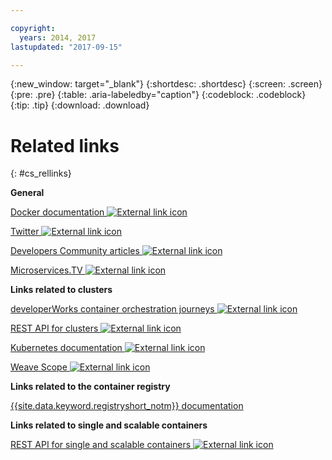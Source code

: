 ```yaml
---

copyright:
  years: 2014, 2017
lastupdated: "2017-09-15"

---
```


{:new_window: target="_blank"}
{:shortdesc: .shortdesc}
{:screen: .screen}
{:pre: .pre}
{:table: .aria-labeledby="caption"}
{:codeblock: .codeblock}
{:tip: .tip} 
{:download: .download}


# Related links
{: #cs_rellinks}

**General**  


[Docker documentation ![External link icon](../icons/launch-glyph.svg "External link icon")](https://docs.docker.com/engine/)

[Twitter ![External link icon](../icons/launch-glyph.svg "External link icon")](https://twitter.com/hashtag/ibmcontainers)

[Developers Community articles ![External link icon](../icons/launch-glyph.svg "External link icon")](https://www.ibm.com/blogs/bluemix/tag/containers/)

[Microservices.TV ![External link icon](../icons/launch-glyph.svg "External link icon")](https://developer.ibm.com/tv/microservices/)

**Links related to clusters**  


[developerWorks container orchestration journeys ![External link icon](../icons/launch-glyph.svg "External link icon")](https://developer.ibm.com/code/journey/category/container-orchestration/)

[REST API for clusters ![External link icon](../icons/launch-glyph.svg "External link icon")](https://us-south.containers.bluemix.net/swagger)

[Kubernetes documentation ![External link icon](../icons/launch-glyph.svg "External link icon")](https://kubernetes.io/)

[Weave Scope ![External link icon](../icons/launch-glyph.svg "External link icon")](https://www.weave.works/oss/scope/)

**Links related to the container registry**  


[{{site.data.keyword.registryshort_notm}} documentation](/docs/services/Registry/index.html)




**Links related to single and scalable containers**  


[REST API for single and scalable containers ![External link icon](../icons/launch-glyph.svg "External link icon")](http://ccsapi-doc.mybluemix.net/)

